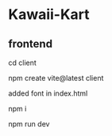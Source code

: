 
# Kawaii-Kart
## frontend
 cd client
 
 npm create vite@latest client

 added font in index.html 
 
 npm i 
 
 npm run dev 
 
 
